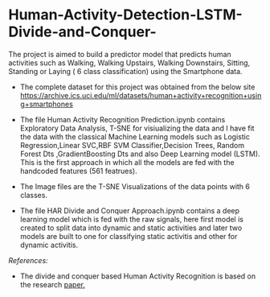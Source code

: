 # Human-Activity-Detection-LSTM-Divide-and-Conquer-
The project is aimed to build a predictor model that predicts human activities such as Walking, Walking Upstairs, Walking Downstairs, Sitting, Standing or Laying ( 6 class classification) using the Smartphone data.

* The complete dataset for this project was obtained from the below site
https://archive.ics.uci.edu/ml/datasets/human+activity+recognition+using+smartphones

* The file Human Activity Recognition Prediction.ipynb contains Exploratory Data Analysis, T-SNE for visiualizing the data and I have fit the data with the classical Machine Learning models such as Logistic Regression,Linear SVC,RBF SVM Classifier,Decision Trees, Random Forest Dts ,GradientBoosting Dts and also Deep Learning model (LSTM). This is the first approach in which all the models are fed with the handcoded features (561 featrues). 

* The Image files are the T-SNE Visualizations of the data points with 6 classes.

* The file HAR Divide and Conquer Approach.ipynb contains a deep learning model which is fed with the raw signals, here first model is created to split data into dynamic and static activities and later two models are built to one for classifying static activitis and other for dynamic activitis.





<em>References:</em>

* The divide and conquer based Human Activity Recognition is based on the research <a href="https://www.researchgate.net/publication/324224939_Divide_and_Conquer-Based_1D_CNN_Human_Activity_Recognition_Using_Test_Data_Sharpening">paper.</a>
